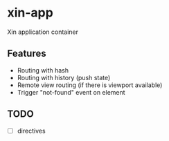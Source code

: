 # xin-app

Xin application container


## Features

- Routing with hash
- Routing with history (push state)
- Remote view routing (if there is viewport available)
- Trigger "not-found" event on element

## TODO

- [ ] directives
